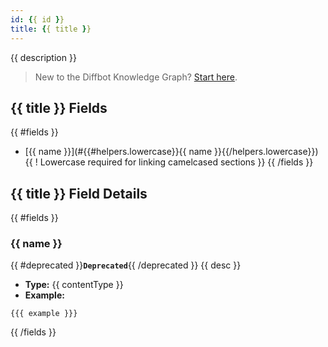 ```yaml
---
id: {{ id }}
title: {{ title }}
---
```


{{ description }}

>New to the Diffbot Knowledge Graph? [Start here](kg-quickstart).

## {{ title }} Fields
{{ #fields }}
* [{{ name }}](#{{#helpers.lowercase}}{{ name }}{{/helpers.lowercase}}) {{ ! Lowercase required for linking camelcased sections }}
{{ /fields }}

## {{ title }} Field Details

{{ #fields }}
### {{ name }}
{{ #deprecated }}**`Deprecated`**{{ /deprecated }}  {{ desc }}
* **Type:** {{ contentType }}
* **Example:**
```
{{{ example }}}
```
{{ /fields }}